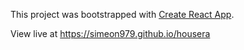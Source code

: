 This project was bootstrapped with [Create React App](https://github.com/facebook/create-react-app).

View live at https://simeon979.github.io/housera
